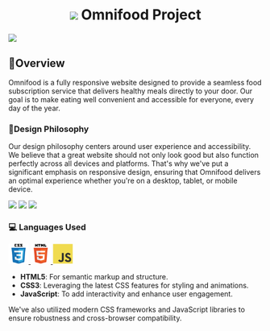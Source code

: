 <h1 align="center"><span><img height=30px src="https://github.com/aditisingh02/text_to_speech_converter/assets/140513260/c98d7966-99f1-4447-ada6-6d60de33af09"> Omnifood Project</h1>
<p align=center">
<img src="https://github.com/aditisingh02/omnifood_project/assets/140513260/6bef458f-90ef-4f1c-8e46-a74ec428f880" align="center" height =500px>
</p>

<h2>🌠Overview</h2>
Omnifood is a fully responsive website designed to provide a seamless food subscription service that delivers healthy meals directly to your door. Our goal is to make eating well convenient and accessible for everyone, every day of the year.

<h3>💜Design Philosophy</h3>

Our design philosophy centers around user experience and accessibility. We believe that a great website should not only look good but also function perfectly across all devices and platforms. That's why we've put a significant emphasis on responsive design, ensuring that Omnifood delivers an optimal experience whether you're on a desktop, tablet, or mobile device.

<img src="https://github.com/aditisingh02/omnifood_project/assets/140513260/357d55be-df77-48b2-93b4-4a928b961640" justify="center" height =250px>
<img src="https://github.com/aditisingh02/omnifood_project/assets/140513260/5c50cc12-868d-4fe8-b8ad-ca8004792cb9" justify="center" height =250px>
<img src="https://github.com/aditisingh02/omnifood_project/assets/140513260/8438c018-769d-4002-bd91-29ea5c056bbc" justify="center" height =250px>

<h3 align="left">💻 Languages Used</h3>
<p align="left"><a href="https://www.w3schools.com/css/" target="_blank" rel="noreferrer"> <img src="https://raw.githubusercontent.com/devicons/devicon/master/icons/css3/css3-original-wordmark.svg" alt="css3" width="40" height="40"/> </a> <a href="https://www.w3.org/html/" target="_blank" rel="noreferrer"> <img src="https://raw.githubusercontent.com/devicons/devicon/master/icons/html5/html5-original-wordmark.svg" alt="html5" width="40" height="40"/> </a> <a href="https://developer.mozilla.org/en-US/docs/Web/JavaScript" target="_blank" rel="noreferrer"> <img src="https://raw.githubusercontent.com/devicons/devicon/master/icons/javascript/javascript-original.svg" alt="javascript" width="40" height="40"/> </a> </p>

- **HTML5**: For semantic markup and structure.
- **CSS3**: Leveraging the latest CSS features for styling and animations.
- **JavaScript**: To add interactivity and enhance user engagement.

We've also utilized modern CSS frameworks and JavaScript libraries to ensure robustness and cross-browser compatibility.
